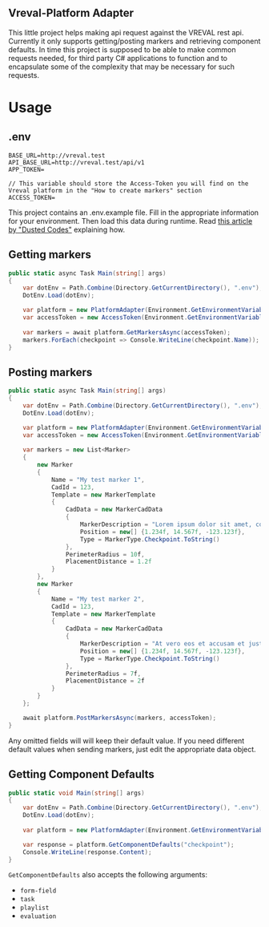 ﻿## Vreval-Platform Adapter

This little project helps making api request against the VREVAL rest api. Currently it only supports getting/posting markers and retrieving component defaults. In time this project is supposed to be able to make common requests needed, for third party C# applications to function and to encapsulate some of the complexity that may be necessary for such requests.

# Usage

## .env

```text
BASE_URL=http://vreval.test
API_BASE_URL=http://vreval.test/api/v1
APP_TOKEN=

// This variable should store the Access-Token you will find on the Vreval platform in the "How to create markers" section
ACCESS_TOKEN=
```

This project contains an .env.example file. Fill in the appropriate information for your environment. Then load this data during runtime. Read [this article by "Dusted Codes"](https://dusted.codes/dotenv-in-dotnet) explaining how.

## Getting markers
```c#
public static async Task Main(string[] args)
{
    var dotEnv = Path.Combine(Directory.GetCurrentDirectory(), ".env");
    DotEnv.Load(dotEnv);

    var platform = new PlatformAdapter(Environment.GetEnvironmentVariable("API_BASE_URL"));
    var accessToken = new AccessToken(Environment.GetEnvironmentVariable("ACCESS_TOKEN"));
    
    var markers = await platform.GetMarkersAsync(accessToken);
    markers.ForEach(checkpoint => Console.WriteLine(checkpoint.Name));
}
```

## Posting markers
```c#
public static async Task Main(string[] args)
{
    var dotEnv = Path.Combine(Directory.GetCurrentDirectory(), ".env");
    DotEnv.Load(dotEnv);

    var platform = new PlatformAdapter(Environment.GetEnvironmentVariable("API_BASE_URL"));
    var accessToken = new AccessToken(Environment.GetEnvironmentVariable("ACCESS_TOKEN"));
    
    var markers = new List<Marker>
    {
        new Marker
        {
            Name = "My test marker 1",
            CadId = 123,
            Template = new MarkerTemplate
            {
                CadData = new MarkerCadData
                {
                    MarkerDescription = "Lorem ipsum dolor sit amet, consetetur sadipscing elitr, sed diam nonumy eirmod tempor invidunt ut labore et dolore magna aliquyam",
                    Position = new[] {1.234f, 14.567f, -123.123f},
                    Type = MarkerType.Checkpoint.ToString()
                },
                PerimeterRadius = 10f,
                PlacementDistance = 1.2f
            }
        },
        new Marker
        {
            Name = "My test marker 2",
            CadId = 123,
            Template = new MarkerTemplate
            {
                CadData = new MarkerCadData
                {
                    MarkerDescription = "At vero eos et accusam et justo duo dolores et ea rebum. Stet clita kasd gubergren, no sea takimata sanctus est Lorem ipsum dolor sit amet.",
                    Position = new[] {1.234f, 14.567f, -123.123f},
                    Type = MarkerType.Checkpoint.ToString()
                },
                PerimeterRadius = 7f,
                PlacementDistance = 2f
            }
        }
    };

    await platform.PostMarkersAsync(markers, accessToken);
}
```
Any omitted fields will will keep their default value. If you need different default values when sending markers, just edit the appropriate data object.

## Getting Component Defaults

```c#
public static void Main(string[] args)
{
    var dotEnv = Path.Combine(Directory.GetCurrentDirectory(), ".env");
    DotEnv.Load(dotEnv);
    
    var platform = new PlatformAdapter(Environment.GetEnvironmentVariable("API_BASE_URL"));

    var response = platform.GetComponentDefaults("checkpoint");
    Console.WriteLine(response.Content);
}
```

`GetComponentDefaults` also accepts the following arguments:

- `form-field`
- `task`
- `playlist`
- `evaluation`
